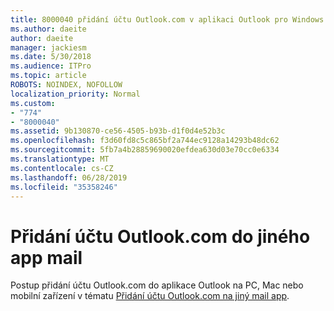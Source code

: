 ```yaml
---
title: 8000040 přidání účtu Outlook.com v aplikaci Outlook pro Windows
ms.author: daeite
author: daeite
manager: jackiesm
ms.date: 5/30/2018
ms.audience: ITPro
ms.topic: article
ROBOTS: NOINDEX, NOFOLLOW
localization_priority: Normal
ms.custom:
- "774"
- "8000040"
ms.assetid: 9b130870-ce56-4505-b93b-d1f0d4e52b3c
ms.openlocfilehash: f3d60fd8c5c865bf2a744ec9128a14293b48dc62
ms.sourcegitcommit: 5fb7a4b28859690020efdea630d03e70cc0e6334
ms.translationtype: MT
ms.contentlocale: cs-CZ
ms.lasthandoff: 06/28/2019
ms.locfileid: "35358246"
---
```

# <a name="add-your-outlookcom-account-to-another-mail-app"></a>Přidání účtu Outlook.com do jiného app mail

Postup přidání účtu Outlook.com do aplikace Outlook na PC, Mac nebo mobilní zařízení v tématu [Přidání účtu Outlook.com na jiný mail app](https://go.microsoft.com/fwlink/p/?linkid=2001206&amp;clcid=0x409).
  